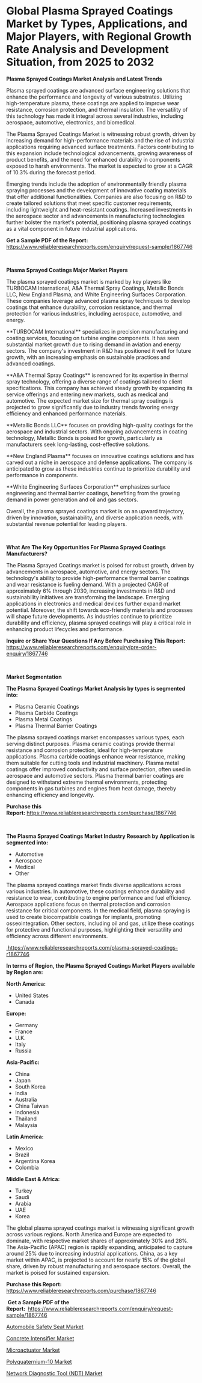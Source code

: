 <p><h1>Global Plasma Sprayed Coatings Market by Types, Applications, and Major Players, with Regional Growth Rate Analysis and Development Situation, from 2025 to 2032</h1></p><p><strong>Plasma Sprayed Coatings Market Analysis and Latest Trends</strong></p>
<p><p>Plasma sprayed coatings are advanced surface engineering solutions that enhance the performance and longevity of various substrates. Utilizing high-temperature plasma, these coatings are applied to improve wear resistance, corrosion protection, and thermal insulation. The versatility of this technology has made it integral across several industries, including aerospace, automotive, electronics, and biomedical.</p><p>The Plasma Sprayed Coatings Market is witnessing robust growth, driven by increasing demand for high-performance materials and the rise of industrial applications requiring advanced surface treatments. Factors contributing to this expansion include technological advancements, growing awareness of product benefits, and the need for enhanced durability in components exposed to harsh environments. The market is expected to grow at a CAGR of 10.3% during the forecast period.</p><p>Emerging trends include the adoption of environmentally friendly plasma spraying processes and the development of innovative coating materials that offer additional functionalities. Companies are also focusing on R&D to create tailored solutions that meet specific customer requirements, including lightweight and heat-resistant coatings. Increased investments in the aerospace sector and advancements in manufacturing technologies further bolster the market's potential, positioning plasma sprayed coatings as a vital component in future industrial applications.</p></p>
<p><strong>Get a Sample PDF of the Report:&nbsp;</strong> <a href="https://www.reliableresearchreports.com/enquiry/request-sample/1867746?utm_campaign=12&utm_medium=2&utm_source=Github&utm_content=ia&utm_term=10012025&utm_id=plasma-sprayed-coatings">https://www.reliableresearchreports.com/enquiry/request-sample/1867746</a></p>
<p>&nbsp;</p>
<p><strong>Plasma Sprayed Coatings Major Market Players</strong></p>
<p><p>The plasma sprayed coatings market is marked by key players like TURBOCAM International, A&A Thermal Spray Coatings, Metallic Bonds LLC, New England Plasma, and White Engineering Surfaces Corporation. These companies leverage advanced plasma spray techniques to develop coatings that enhance durability, corrosion resistance, and thermal protection for various industries, including aerospace, automotive, and energy.</p><p>**TURBOCAM International** specializes in precision manufacturing and coating services, focusing on turbine engine components. It has seen substantial market growth due to rising demand in aviation and energy sectors. The company's investment in R&D has positioned it well for future growth, with an increasing emphasis on sustainable practices and advanced coatings.</p><p>**A&A Thermal Spray Coatings** is renowned for its expertise in thermal spray technology, offering a diverse range of coatings tailored to client specifications. This company has achieved steady growth by expanding its service offerings and entering new markets, such as medical and automotive. The expected market size for thermal spray coatings is projected to grow significantly due to industry trends favoring energy efficiency and enhanced performance materials.</p><p>**Metallic Bonds LLC** focuses on providing high-quality coatings for the aerospace and industrial sectors. With ongoing advancements in coating technology, Metallic Bonds is poised for growth, particularly as manufacturers seek long-lasting, cost-effective solutions.</p><p>**New England Plasma** focuses on innovative coatings solutions and has carved out a niche in aerospace and defense applications. The company is anticipated to grow as these industries continue to prioritize durability and performance in components.</p><p>**White Engineering Surfaces Corporation** emphasizes surface engineering and thermal barrier coatings, benefiting from the growing demand in power generation and oil and gas sectors.</p><p>Overall, the plasma sprayed coatings market is on an upward trajectory, driven by innovation, sustainability, and diverse application needs, with substantial revenue potential for leading players.</p></p>
<p>&nbsp;</p>
<p><strong>What Are The Key Opportunities For Plasma Sprayed Coatings Manufacturers?</strong></p>
<p><p>The Plasma Sprayed Coatings market is poised for robust growth, driven by advancements in aerospace, automotive, and energy sectors. The technology's ability to provide high-performance thermal barrier coatings and wear resistance is fueling demand. With a projected CAGR of approximately 6% through 2030, increasing investments in R&D and sustainability initiatives are transforming the landscape. Emerging applications in electronics and medical devices further expand market potential. Moreover, the shift towards eco-friendly materials and processes will shape future developments. As industries continue to prioritize durability and efficiency, plasma sprayed coatings will play a critical role in enhancing product lifecycles and performance.</p></p>
<p><strong>Inquire or Share Your Questions If Any Before Purchasing This Report:</strong> <a href="https://www.reliableresearchreports.com/enquiry/pre-order-enquiry/1867746?utm_campaign=12&utm_medium=2&utm_source=Github&utm_content=ia&utm_term=10012025&utm_id=plasma-sprayed-coatings">https://www.reliableresearchreports.com/enquiry/pre-order-enquiry/1867746</a></p>
<p>&nbsp;</p>
<p><strong>Market Segmentation</strong></p>
<p><strong>The Plasma Sprayed Coatings Market Analysis by types is segmented into:</strong></p>
<p><ul><li>Plasma Ceramic Coatings</li><li>Plasma Carbide Coatings</li><li>Plasma Metal Coatings</li><li>Plasma Thermal Barrier Coatings</li></ul></p>
<p><p>The plasma sprayed coatings market encompasses various types, each serving distinct purposes. Plasma ceramic coatings provide thermal resistance and corrosion protection, ideal for high-temperature applications. Plasma carbide coatings enhance wear resistance, making them suitable for cutting tools and industrial machinery. Plasma metal coatings offer improved conductivity and surface protection, often used in aerospace and automotive sectors. Plasma thermal barrier coatings are designed to withstand extreme thermal environments, protecting components in gas turbines and engines from heat damage, thereby enhancing efficiency and longevity.</p></p>
<p><strong>Purchase this Report:&nbsp;</strong><a href="https://www.reliableresearchreports.com/purchase/1867746?utm_campaign=12&utm_medium=2&utm_source=Github&utm_content=ia&utm_term=10012025&utm_id=plasma-sprayed-coatings">https://www.reliableresearchreports.com/purchase/1867746</a></p>
<p>&nbsp;</p>
<p><strong>The Plasma Sprayed Coatings Market Industry Research by Application is segmented into:</strong></p>
<p><ul><li>Automotive</li><li>Aerospace</li><li>Medical</li><li>Other</li></ul></p>
<p><p>The plasma sprayed coatings market finds diverse applications across various industries. In automotive, these coatings enhance durability and resistance to wear, contributing to engine performance and fuel efficiency. Aerospace applications focus on thermal protection and corrosion resistance for critical components. In the medical field, plasma spraying is used to create biocompatible coatings for implants, promoting osseointegration. Other sectors, including oil and gas, utilize these coatings for protective and functional purposes, highlighting their versatility and efficiency across different environments.</p></p>
<p><a href="https://www.reliableresearchreports.com/plasma-sprayed-coatings-r1867746?utm_campaign=12&utm_medium=2&utm_source=Github&utm_content=ia&utm_term=10012025&utm_id=plasma-sprayed-coatings">&nbsp;https://www.reliableresearchreports.com/plasma-sprayed-coatings-r1867746</a></p>
<p><strong>In terms of Region, the Plasma Sprayed Coatings Market Players available by Region are:</strong></p>
<p>
    <p> <strong> North America: </strong>
        <ul>
            <li>United States</li>
            <li>Canada</li>
        </ul>
        </p> 
    <p> <strong> Europe: </strong>
        <ul>
            <li>Germany</li>
            <li>France</li>
            <li>U.K.</li>
            <li>Italy</li>
            <li>Russia</li>
        </ul>
        </p> 
    <p> <strong> Asia-Pacific: </strong>
        <ul>
            <li>China</li>
            <li>Japan</li>
            <li>South Korea</li>
            <li>India</li>
            <li>Australia</li>
            <li>China Taiwan</li>
            <li>Indonesia</li>
            <li>Thailand</li>
            <li>Malaysia</li>
        </ul>
        </p> 
    <p> <strong> Latin America: </strong>
        <ul>
            <li>Mexico</li>
            <li>Brazil</li>
            <li>Argentina Korea</li>
            <li>Colombia</li>
        </ul>
        </p> 
    <p> <strong> Middle East & Africa: </strong>
        <ul>
            <li>Turkey</li>
            <li>Saudi</li>
            <li>Arabia</li>
            <li>UAE</li>
            <li>Korea</li>
        </ul>
    </p>
    </p>
<p><p>The global plasma sprayed coatings market is witnessing significant growth across various regions. North America and Europe are expected to dominate, with respective market shares of approximately 30% and 28%. The Asia-Pacific (APAC) region is rapidly expanding, anticipated to capture around 25% due to increasing industrial applications. China, as a key market within APAC, is projected to account for nearly 15% of the global share, driven by robust manufacturing and aerospace sectors. Overall, the market is poised for sustained expansion.</p></p>
<p><strong>Purchase this Report: </strong><a href="https://www.reliableresearchreports.com/purchase/1867746?utm_campaign=12&utm_medium=2&utm_source=Github&utm_content=ia&utm_term=10012025&utm_id=plasma-sprayed-coatings">https://www.reliableresearchreports.com/purchase/1867746</a></p>
<p>&nbsp;<strong>Get a Sample PDF of the Report:&nbsp;&nbsp;</strong><a href="https://www.reliableresearchreports.com/enquiry/request-sample/1867746?utm_campaign=12&utm_medium=2&utm_source=Github&utm_content=ia&utm_term=10012025&utm_id=plasma-sprayed-coatings">https://www.reliableresearchreports.com/enquiry/request-sample/1867746</a></p>
<p><strong></strong></p>
<p><p><a href="https://www.linkedin.com/pulse/resilient-growth-expected-global-automobile-safety-seat-market-mppof?utm_campaign=12&utm_medium=2&utm_source=Github&utm_content=ia&utm_term=10012025&utm_id=plasma-sprayed-coatings">Automobile Safety Seat Market</a></p><p><a href="https://www.linkedin.com/pulse/rising-trends-concrete-intensifier-market-projected-growth-14-ms0zf?utm_campaign=12&utm_medium=2&utm_source=Github&utm_content=ia&utm_term=10012025&utm_id=plasma-sprayed-coatings">Concrete Intensifier Market</a></p><p><a href="https://github.com/JakirUddin511/Market-Research-Report-List-1/blob/main/microactuator-market.md?utm_campaign=12&utm_medium=2&utm_source=Github&utm_content=ia&utm_term=10012025&utm_id=plasma-sprayed-coatings">Microactuator Market</a></p><p><a href="https://www.linkedin.com/pulse/strong-growth-anticipated-global-polyquaternium-10-market-109-soepf?utm_campaign=12&utm_medium=2&utm_source=Github&utm_content=ia&utm_term=10012025&utm_id=plasma-sprayed-coatings">Polyquaternium-10 Market</a></p><p><a href="https://github.com/GenaGaines34/Market-Research-Report-List-1/blob/main/network-diagnostic-tool-ndt-market.md?utm_campaign=12&utm_medium=2&utm_source=Github&utm_content=ia&utm_term=10012025&utm_id=plasma-sprayed-coatings">Network Diagnostic Tool (NDT) Market</a></p></p>